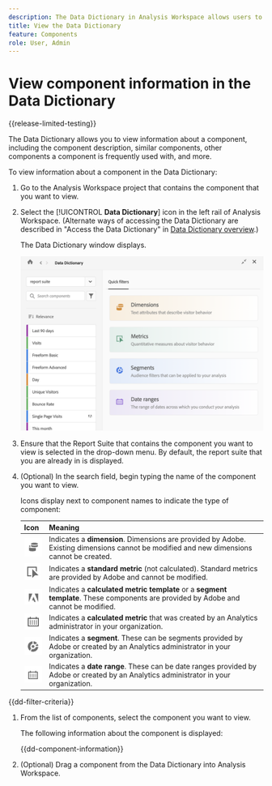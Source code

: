 ```yaml
---
description: The Data Dictionary in Analysis Workspace allows users to catalogue and keep track of the various components in Analysis Workspace, including their intended use, which are approved, which are duplicates, and so forth. 
title: View the Data Dictionary
feature: Components
role: User, Admin
---
```

# View component information in the Data Dictionary

{{release-limited-testing}} 

The Data Dictionary allows you to view information about a component, including the component description, similar components, other components a component is frequently used with, and more.

To view information about a component in the Data Dictionary:

1. Go to the Analysis Workspace project that contains the component that you want to view.

1. Select the [!UICONTROL **Data Dictionary**] icon in the left rail of Analysis Workspace. (Alternate ways of accessing the Data Dictionary are described in "Access the Data Dictionary" in [Data Dictionary overview](/help/analyze/analysis-workspace/components/data-dictionary/data-dictionary-overview.md).)

   The Data Dictionary window displays.

   ![data-dictionary.png](assets/data-dictionary.png)

   <!--double-check this screenshot. I mocked the admin view up a bit to get rid of the Dictionary health tab.-->

1. Ensure that the Report Suite that contains the component you want to view is selected in the drop-down menu. By default, the report suite that you are already in is displayed.

1. (Optional) In the search field, begin typing the name of the component you want to view.

   Icons display next to component names to indicate the type of component:

   | Icon | Meaning | 
   |---------|----------|
   | ![Dimension icon](assets/dimension-icon.png) | Indicates a **dimension**. Dimensions are provided by Adobe. Existing dimensions cannot be modified and new dimensions cannot be created. |
   | ![Metric icon](assets/default-metric-icon.png) | Indicates a **standard metric** (not calculated). Standard metrics are provided by Adobe and cannot be modified. |
   | ![Adobe icon](assets/default-calc-metric-icon.png) | Indicates a **calculated metric template** or a **segment template**. These components are provided by Adobe and cannot be modified. |
   | ![Calculator icon](assets/calculated-metric-icon-created.png) | Indicates a **calculated metric** that was created by an Analytics administrator in your organization.  |
   | ![Segment icon](assets/segment-icon.png) | Indicates a **segment**. These can be segments provided by Adobe or created by an Analytics administrator in your organization.|
   | ![Date range icon](assets/date-range-icon.png) | Indicates a **date range**. These can be date ranges provided by Adobe or created by an Analytics administrator in your organization. |

{{dd-filter-criteria}}

1. From the list of components, select the component you want to view.

   The following information about the component is displayed:

   {{dd-component-information}}

1. (Optional) Drag a component from the Data Dictionary into Analysis Workspace. 